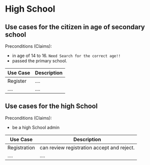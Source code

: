 # High School

## Use cases for the citizen in age of secondary school

Preconditions (Claims):

- in age of 14 to 16. `Need Search for the correct age!!`
- passed the primary school.

| Use Case | Description |
| -------- | ----------- |
| Register | ....        |
| ....     | ....        |

## Use cases for the high School

Preconditions (Claims):

- be a high School admin

| Use Case     | Description                                |
| ------------ | ------------------------------------------ |
| Registration | can review registration accept and reject. |
| ....         | ....                                       |
